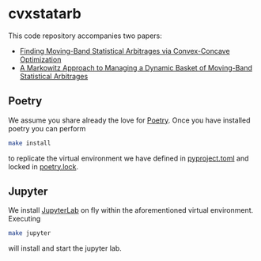 # cvxstatarb

This code repository accompanies two papers:

- [Finding Moving-Band Statistical Arbitrages via Convex-Concave Optimization](https://web.stanford.edu/~boyd/papers/cvx_ccv_stat_arb.html)
- [A Markowitz Approach to Managing a Dynamic Basket of Moving-Band Statistical Arbitrages](https://web.stanford.edu/~boyd/papers/portfolio_of_SAs.html)



## Poetry

We assume you share already the love for [Poetry](https://python-poetry.org).
Once you have installed poetry you can perform

```bash
make install
```

to replicate the virtual environment we have defined in [pyproject.toml](pyproject.toml)
and locked in [poetry.lock](poetry.lock).

## Jupyter

We install [JupyterLab](https://jupyter.org) on fly within the aforementioned
virtual environment. Executing

```bash
make jupyter
```

will install and start the jupyter lab.
